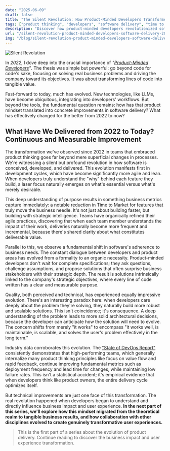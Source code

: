 ```yaml
---
date: "2025-06-09"
draft: false
title: "The Silent Revolution: How Product-Minded Developers Transformed Software Delivery Since 2022"
tags: ["product thinking", "developers", "software delivery", "time to market", "technical quality"]
description: "Discover how product-minded developers revolutionized software delivery since 2022, improving development cycles, technical quality, and strategic alignment with industry data."
url: "/silent-revolution-product-minded-developers-software-delivery-2022"
img: "/blog/silent-revolution-product-minded-developers-software-delivery-2022.png"
---
```


![Silent Revolution](/blog/silent-revolution-product-minded-developers-software-delivery-2022.png)

In *2022*, I dove deep into the crucial importance of *"[Product-Minded Developers](https://avelino.run/pessoas-desenvolvedoras-com-pensamento-de-produto-engenharia-de-produto/)"*. The thesis was simple but powerful: go beyond code for code's sake, focusing on solving real business problems and driving the company toward its objectives. It was about transforming lines of code into tangible value.

Fast-forward to today, much has evolved. New technologies, like LLMs, have become ubiquitous, integrating into developers' workflows. But beyond the tools, the fundamental question remains: how has that product mindset translated into concrete improvements in software delivery? What has effectively changed for the better from 2022 to now?

## What Have We Delivered from 2022 to Today? Continuous and Measurable Improvement

The transformation we've observed since 2022 in teams that embraced product thinking goes far beyond mere superficial changes in processes. We're witnessing a silent but profound revolution in how software is conceived, developed, and delivered. This evolution manifests first in development cycles, which have become significantly more agile and lean. When developers truly understand the "why" behind each feature they build, a laser focus naturally emerges on what's essential versus what's merely desirable.

This deep understanding of purpose results in something business metrics capture immediately: a notable reduction in Time to Market for features that truly move the business needle. It's not just about building faster, but building with strategic intelligence. Teams have organically refined their agile practices, discovering that when each team member understands the impact of their work, deliveries naturally become more frequent and incremental, because there's shared clarity about what constitutes deliverable value.

Parallel to this, we observe a fundamental shift in software's adherence to business needs. The constant dialogue between developers and product areas has evolved from a formality to an organic necessity. Product-minded developers don't wait for complete specifications; they ask questions, challenge assumptions, and propose solutions that often surprise business stakeholders with their strategic depth. The result is solutions intrinsically linked to the company's strategic objectives, where every line of code written has a clear and measurable purpose.

Quality, both perceived and technical, has experienced equally impressive evolution. There's an interesting paradox here: when developers care deeply about the problem they're solving, they naturally build more robust and scalable solutions. This isn't coincidence; it's consequence. A deep understanding of the problem leads to more solid architectural decisions, because the developer can anticipate how the solution will need to evolve. The concern shifts from merely "it works" to encompass "it works well, is maintainable, is scalable, and solves the user's problem effectively in the long term."

Industry data corroborates this evolution. The ["State of DevOps Report"](https://services.google.com/fh/files/misc/2024_final_dora_report.pdf) consistently demonstrates that high-performing teams, which generally internalize many product thinking principles like focus on value flow and rapid feedback, continue improving fundamental metrics such as deployment frequency and lead time for changes, while maintaining low failure rates. This isn't a statistical accident; it's empirical evidence that when developers think like product owners, the entire delivery cycle optimizes itself.

But technical improvements are just one face of this transformation. The real revolution happened when developers began to understand and directly influence business impact and user experience. **In the next part of this series, we'll explore how this mindset migrated from the theoretical realm to tangible business results, and how collaboration with other disciplines evolved to create genuinely transformative user experiences.**

> This is the first part of a series about the evolution of product delivery. Continue reading to discover the business impact and user experience transformation.
